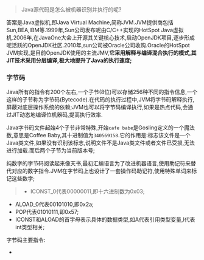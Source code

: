 >Java源代码是怎么被机器识别并执行的呢?

答案是Java虚拟机,即Java Virtual Machine,简称JVM.JVM提供商包括Sun,BEA,IBM等.1999年,Sun公司发布呢由C/C++实现的HotSpot Java虚拟机.2006年,在JavaOne大会上开源其关键核心技术,启动OpenJDK项目,逐步形成呢活跃的OpenJDK社区.2010年,sun公司被Oracle公司收购.Oracle的HotSpot JVM实现,是目前OpenJDK使用的主流JMV,**它采用解释与编译混合执行的模式,其JIT技术采用分层编译,极大地提升了Java的执行速度;**


### 字节码

Java所有的指令有200个左右,一个子节(8位)可以存储256种不同的指令信息,一个这样的子节称为字节码(Bytecode).在代码的执行过程中,JVM将字节码解释执行,屏蔽对底层操作系统的依赖;JVM也可以将字节码编译执行,如果是热点代码,会通过JIT动态地编译位机器码,提高执行效率.

Java字节码文件起始4个子节非常特殊,开始`cafe babe`是Gosling定义的一个魔法数,意思是Coffee Baby,其十进制值为`340569158`.它的作用是:标志该文件是一个Java类文件,如果没有识别该标志,说明文件不是Java类文件或者文件已受损,无法进行加载.而后两个子节为当前版本号;

纯数字的字节码阅读起来像天书,最初汇编语言为了改进机器语言,使用助记符来替代对应的数字指令.JVM在字节码上也设计了一套操作码助记符,使用特殊单词来标记这些数字;

>+ ICONST_0代表00000011,即十六进制数为0x03;
+ ALOAD_0代表00101010,即0x2a;
+ POP代表01010111,即0x57;
+ ICONST和ALOAD的首字母表示具体的数据类型,如A代表引用类型变量,I代表int类型相关;


字节码主要指令:

+ 